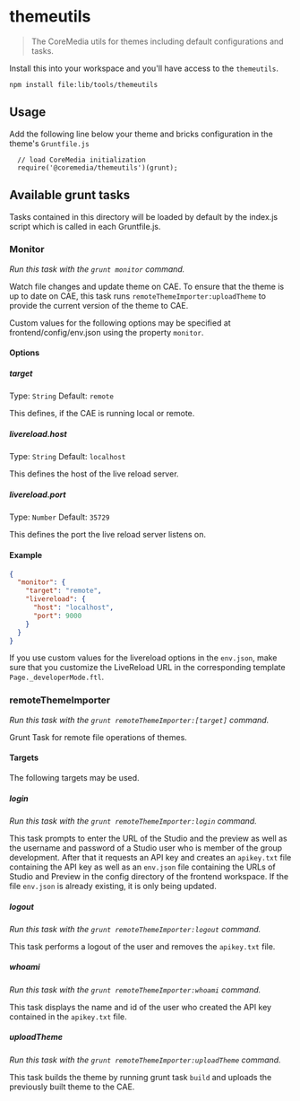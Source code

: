 # themeutils

>  The CoreMedia utils for themes including default configurations and tasks.

Install this into your workspace and you'll have access to the `themeutils`.

```shell
npm install file:lib/tools/themeutils
```

## Usage

Add the following line below your theme and bricks configuration in the theme's `Gruntfile.js`

```
  // load CoreMedia initialization
  require('@coremedia/themeutils')(grunt);
```

## Available grunt tasks

Tasks contained in this directory will be loaded by default by the index.js script which is called in each Gruntfile.js.

### Monitor

_Run this task with the `grunt monitor` command._

Watch file changes and update theme on CAE. To ensure that the theme is up to date on CAE, this task runs `remoteThemeImporter:uploadTheme` to provide the current version of the theme to CAE.

Custom values for the following options may be specified at frontend/config/env.json using the property `monitor`.

#### Options

##### target
Type: `String`
Default: `remote`

This defines, if the CAE is running local or remote.

##### livereload.host
Type: `String`
Default: `localhost`

This defines the host of the live reload server.

##### livereload.port
Type: `Number`
Default: `35729`

This defines the port the live reload server listens on.

#### Example

```json
{
  "monitor": {
    "target": "remote",
    "livereload": {
      "host": "localhost",
      "port": 9000
    }
  }
}
```

If you use custom values for the livereload options in the `env.json`, make sure that you customize the LiveReload URL in the corresponding template `Page._developerMode.ftl`.

### remoteThemeImporter

_Run this task with the `grunt remoteThemeImporter:[target]` command._

Grunt Task for remote file operations of themes.

#### Targets

The following targets may be used.

##### login

_Run this task with the `grunt remoteThemeImporter:login` command._

This task prompts to enter the URL of the Studio and the preview as well as the username and password of a Studio user who is member of the group development. After that it requests an API key and creates an `apikey.txt` file containing the API key as well as an `env.json` file containing the URLs of Studio and Preview in the config directory of the frontend workspace. If the file `env.json` is already existing, it is only being updated.

##### logout

_Run this task with the `grunt remoteThemeImporter:logout` command._

This task performs a logout of the user and removes the `apikey.txt` file.

##### whoami

_Run this task with the `grunt remoteThemeImporter:whoami` command._

This task displays the name and id of the user who created the API key contained in the `apikey.txt` file.

##### uploadTheme

_Run this task with the `grunt remoteThemeImporter:uploadTheme` command._

This task builds the theme by running grunt task `build` and uploads the previously built theme to the CAE.
